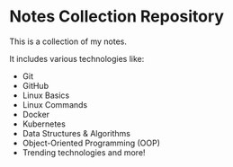 # Notes Collection Repository

This is a collection of my notes.

It includes various technologies like:
- Git
- GitHub
- Linux Basics
- Linux Commands
- Docker
- Kubernetes
- Data Structures & Algorithms
- Object-Oriented Programming (OOP)
- Trending technologies and more!
